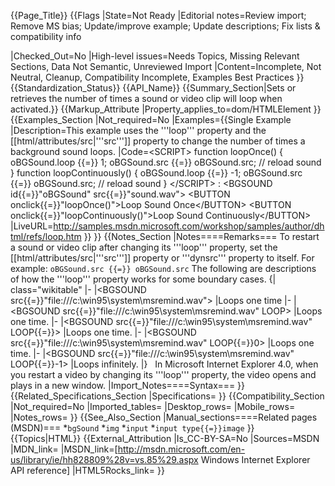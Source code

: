 {{Page_Title}}
{{Flags
|State=Not Ready
|Editorial notes=Review import; Remove MS bias; Update/improve example; Update descriptions; Fix lists & compatibility info

|Checked_Out=No
|High-level issues=Needs Topics, Missing Relevant Sections, Data Not Semantic, Unreviewed Import
|Content=Incomplete, Not Neutral, Cleanup, Compatibility Incomplete, Examples Best Practices
}}
{{Standardization_Status}}
{{API_Name}}
{{Summary_Section|Sets or retrieves the number of times a sound or video clip will loop when activated.}}
{{Markup_Attribute
|Property_applies_to=dom/HTMLElement
}}
{{Examples_Section
|Not_required=No
|Examples={{Single Example
|Description=This example uses the '''loop''' property and the [[html/attributes/src|'''src''']] property to change the number of times a background sound loops.
|Code=&lt;SCRIPT&gt;
function loopOnce() {
    oBGSound.loop {{=}} 1;
    oBGSound.src {{=}} oBGSound.src; // reload sound
}
function loopContinuously() {
    oBGSound.loop {{=}} -1;
    oBGSound.src {{=}} oBGSound.src; // reload sound
}
&lt;/SCRIPT&gt;
:
&lt;BGSOUND id{{=}}"oBGSound" src{{=}}"sound.wav"&gt;
&lt;BUTTON onclick{{=}}"loopOnce()"&gt;Loop Sound Once&lt;/BUTTON&gt; 
&lt;BUTTON onclick{{=}}"loopContinuously()"&gt;Loop Sound Continuously&lt;/BUTTON&gt;
|LiveURL=http://samples.msdn.microsoft.com/workshop/samples/author/dhtml/refs/loop.htm
}}
}}
{{Notes_Section
|Notes====Remarks===
To restart a sound or video clip after changing its '''loop''' property, set the [[html/attributes/src|'''src''']] property or '''dynsrc''' property to itself. For example:
 <code>oBGSound.src {{=}} oBGSound.src</code>
The following are descriptions of how the '''loop''' property works for some boundary cases.
{| class="wikitable"
|-
|&lt;BGSOUND src{{=}}"file:///c:\win95\system\msremind.wav"&gt;
|Loops one time
|-
|&lt;BGSOUND src{{=}}"file:///c:\win95\system\msremind.wav" LOOP&gt;
|Loops one time.
|-
|&lt;BGSOUND src{{=}}"file:///c:\win95\system\msremind.wav" LOOP{{=}}&gt;
|Loops one time.
|-
|&lt;BGSOUND src{{=}}"file:///c:\win95\system\msremind.wav" LOOP{{=}}0&gt;
|Loops one time.
|-
|&lt;BGSOUND src{{=}}"file:///c:\win95\system\msremind.wav" LOOP{{=}}-1&gt;
|Loops infinitely.
|}
 
In Microsoft Internet Explorer 4.0, when you restart a video by changing its '''loop''' property, the video opens and plays in a new window.
|Import_Notes====Syntax===
}}
{{Related_Specifications_Section
|Specifications=
}}
{{Compatibility_Section
|Not_required=No
|Imported_tables=
|Desktop_rows=
|Mobile_rows=
|Notes_rows=
}}
{{See_Also_Section
|Manual_sections====Related pages (MSDN)===
*<code>bgSound</code>
*<code>img</code>
*<code>input</code>
*<code>input type{{=}}image</code>
}}
{{Topics|HTML}}
{{External_Attribution
|Is_CC-BY-SA=No
|Sources=MSDN
|MDN_link=
|MSDN_link=[http://msdn.microsoft.com/en-us/library/ie/hh828809%28v=vs.85%29.aspx Windows Internet Explorer API reference]
|HTML5Rocks_link=
}}
